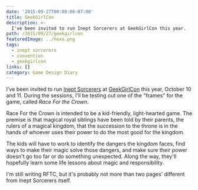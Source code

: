 ```yaml
---
date: '2015-09-27T00:00:00-07:00'
title: GeekGirlCon
description: >-
  I've been invited to run Inept Sorcerers at GeekGirlCon this year. 
path: /2015/09/27/geekgirlcon
featuredImage: ../hexo.png
tags:
  - inept sorcerers
  - convention
  - geekgirlcon
links: []
category: Game Design Diary
---
```


I've been invited to run [Inept Sorcerers] at [GeekGirlCon] this year,
October 10 and 11.
During the sessions, I'll be testing out one of the "frames" for the game,
called *Race For the Crown*.

<!-- more -->

Race For the Crown is intended to be a kid-friendly, light-hearted game.
The premise is that magical royal siblings have been told by their
parents, the rulers of a magical kingdom, that the succession to the throne
is in the hands of whoever uses their power to do the most good for the kingdom.

The kids will have to work to identify the dangers the kingdom faces,
find ways to make their magic solve those dangers,
and make sure their power doesn't go too far or do something unexpected.
Along the way, they'll hopefully learn some life lessons about
magic and responsibility.

I'm still writing RFTC, but it's probably not more than two pages' different
from Inept Sorcerers itself.

[Inept Sorcerers]: https://astralfrontier.itch.io/inept-sorcerers
[GeekGirlCon]: http://geekgirlcon.com/
